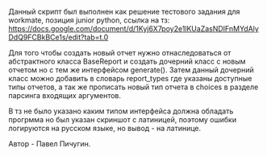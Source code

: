 Данный скрипт был выполнен как решение тестового задания для workmate, позиция junior python, ссылка на тз: https://docs.google.com/document/d/1Kyj6X7poy2e1lKUaZasNDIFnMYdAlyDdQ9FCBkBCe1s/edit?tab=t.0

Для того чтобы создать новый отчет нужно отнаследоваться от абстрактного класса BaseReport и создать дочерний класс с новым отчетом но с тем же интерфейсом generate(). Затем данный дочерний класс можно добавить в словарь report_types где указаны доступные типы отчетов, а так же прописать новый тип отчета в choices в разделе парсинга входящих аргументов.

В тз не было указано каким типом интерфейса должна обладать прогрмма но был указан скриншот с латиницей, поэтому ошибки логируются на русском языке, но вывод - на латинице.

Автор - Павел Пичугин.